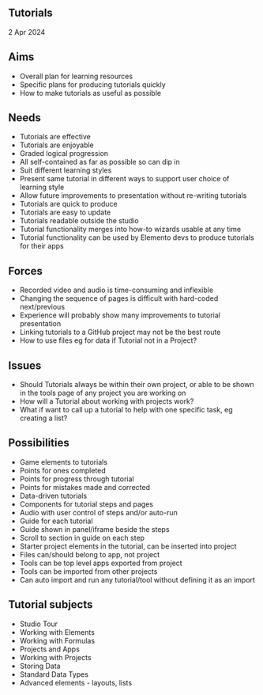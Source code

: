 Tutorials
---------

2 Apr 2024

Aims
----

- Overall plan for learning resources
- Specific plans for producing tutorials quickly
- How to make tutorials as useful as possible

Needs
-----

- Tutorials are effective
- Tutorials are enjoyable
- Graded logical progression
- All self-contained as far as possible so can dip in
- Suit different learning styles
- Present same tutorial in different ways to support user choice of learning style
- Allow future improvements to presentation without re-writing tutorials
- Tutorials are quick to produce
- Tutorials are easy to update
- Tutorials readable outside the studio
- Tutorial functionality merges into how-to wizards usable at any time
- Tutorial functionality can be used by Elemento devs to produce tutorials for their apps

Forces
------

- Recorded video and audio is time-consuming and inflexible
- Changing the sequence of pages is difficult with hard-coded next/previous
- Experience will probably show many improvements to tutorial presentation
- Linking tutorials to a GitHub project may not be the best route
- How to use files eg for data if Tutorial not in a Project?

Issues
------

- Should Tutorials always be within their own project, or able to be shown in the tools page of any project you are working on
- How will a Tutorial about working with projects work?
- What if want to call up a tutorial to help with one specific task, eg creating a list?


Possibilities
-------------

- Game elements to tutorials
- Points for ones completed
- Points for progress through tutorial
- Points for mistakes made and corrected
- Data-driven tutorials
- Components for tutorial steps and pages
- Audio with user control of steps and/or auto-run
- Guide for each tutorial
- Guide shown in panel/iframe beside the steps
- Scroll to section in guide on each step
- Starter project elements in the tutorial, can be inserted into project
- Files can/should belong to app, not project
- Tools can be top level apps exported from project
- Tools can be imported from other projects
- Can auto import and run any tutorial/tool without defining it as an import


Tutorial subjects
-----------------

- Studio Tour
- Working with Elements
- Working with Formulas
- Projects and Apps
- Working with Projects
- Storing Data
- Standard Data Types
- Advanced elements - layouts, lists

